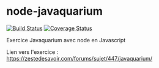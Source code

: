 # node-javaquarium

[![Build Status](https://travis-ci.com/A-312/node-javaquarium.svg?branch=master)](https://travis-ci.com/A-312/node-javaquarium)
[![Coverage Status](https://coveralls.io/repos/github/A-312/node-javaquarium/badge.svg?branch=master)](https://coveralls.io/github/A-312/node-javaquarium?branch=master)

Exercice Javaquarium avec node en Javascript

Lien vers l'exercice : https://zestedesavoir.com/forums/sujet/447/javaquarium/
